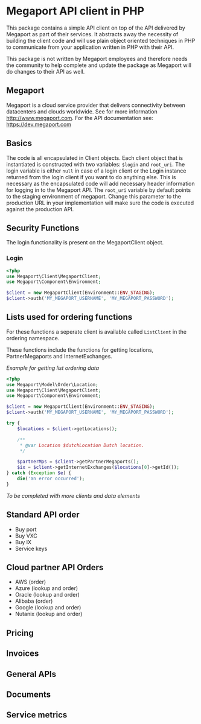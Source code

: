 # Megaport API client in PHP
This package contains a simple API client on top of the API delivered by Megaport as part of their services.
It abstracts away the necessity of building the client code and will use plain object oriented techniques 
in PHP to communicate from your application written in PHP with their API.

This package is not written by Megaport employees and therefore needs the community to help complete and
update the package as Megaport will do changes to their API as well.

## Megaport
Megaport is a cloud service provider that delivers connectivity between datacenters and clouds worldwide.
See for more information http://www.megaport.com. For the API documentation see: https://dev.megaport.com

## Basics
The code is all encapsulated in Client objects. Each client object that is instantiated is constructed with
two variables: `$login` and `root_uri`. The login variable is either `null` in case of a login client or the 
Login instance returned from the login client if you want to do anything else. This is necessary as the
encapsulated code will add necessary header information for logging in to the Megaport API.
The `root_uri` variable by default points to the staging environment of megaport. Change this parameter to
the production URL in your implementation will make sure the code is executed against the production API.

## Security Functions

The login functionality is present on the MegaportClient object.

### Login
```php
<?php
use Megaport\Client\MegaportClient;
use Megaport\Component\Environment;

$client = new MegaportClient(Environment::ENV_STAGING);
$client->auth('MY_MEGAPORT_USERNAME', 'MY_MEGAPORT_PASSWORD');
```


## Lists used for ordering functions
For these functions a seperate client is available called `ListClient` in the ordering namespace.

These functions include the functions for getting locations, PartnerMegaports and InternetExchanges.

*Example for getting list ordering data*
```php
<?php
use Megaport\Model\Order\Location;
use Megaport\Client\MegaportClient;
use Megaport\Component\Environment;

$client = new MegaportClient(Environment::ENV_STAGING);
$client->auth('MY_MEGAPORT_USERNAME', 'MY_MEGAPORT_PASSWORD');

try {
    $locations = $client->getLocations();

    /**
     * @var Location $dutchLocation Dutch location.
     */

    $partnerMps = $client->getPartnerMegaports();
    $ix = $client->getInternetExchanges($locations[0]->getId());
} catch (Exception $e) {
    die('an error occurred');
}
```

*To be completed with more clients and data elements*

## Standard API order

* Buy port
* Buy VXC
* Buy IX
* Service keys


## Cloud partner API Orders

* AWS (order)
* Azure (lookup and order)
* Oracle (lookup and order)
* Alibaba (order)
* Google (lookup and order) 
* Nutanix (lookup and order)

## Pricing

## Invoices

## General APIs

## Documents

## Service metrics